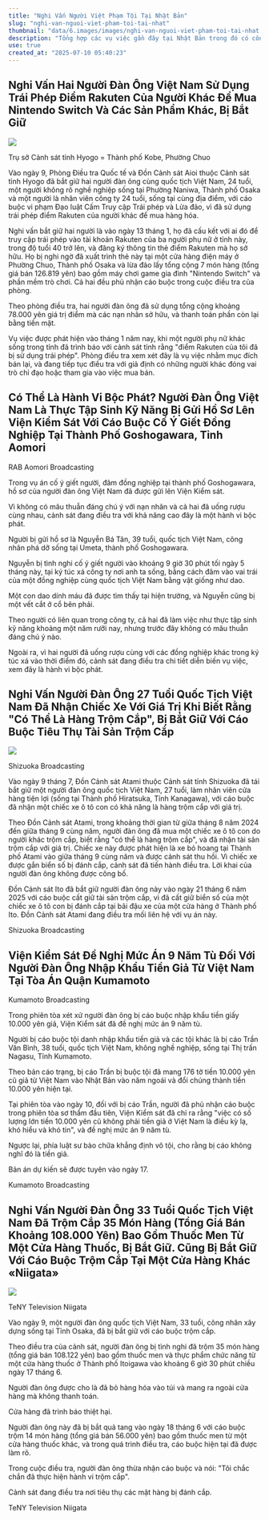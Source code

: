 ```yaml
---
title: "Nghi Vấn Người Việt Phạm Tội Tại Nhật Bản"
slug: "nghi-van-nguoi-viet-pham-toi-tai-nhat"
thumbnail: "data/6.images/images/nghi-van-nguoi-viet-pham-toi-tai-nhat.webp"
description: "Tổng hợp các vụ việc gần đây tại Nhật Bản trong đó có công dân Việt Nam bị nghi vấn liên quan đến các tội danh như lừa đảo cố ý giết người tiêu thụ tài sản trộm cắp nhập khẩu tiền giả và trộm cắp."
use: true
created_at: "2025-07-10 05:40:23"
---
```


## Nghi Vấn Hai Người Đàn Ông Việt Nam Sử Dụng Trái Phép Điểm Rakuten Của Người Khác Để Mua Nintendo Switch Và Các Sản Phẩm Khác, Bị Bắt Giữ

![](/images/20250709-00000012-kobenext-000-3-view.webp)

Trụ sở Cảnh sát tỉnh Hyogo = Thành phố Kobe, Phường Chuo

Vào ngày 9, Phòng Điều tra Quốc tế và Đồn Cảnh sát Aioi thuộc Cảnh sát tỉnh Hyogo đã bắt giữ hai người đàn ông cùng quốc tịch Việt Nam, 24 tuổi, một người không rõ nghề nghiệp sống tại Phường Naniwa, Thành phố Osaka và một người là nhân viên công ty 24 tuổi, sống tại cùng địa điểm, với cáo buộc vi phạm Đạo luật Cấm Truy cập Trái phép và Lừa đảo, vì đã sử dụng trái phép điểm Rakuten của người khác để mua hàng hóa.

Nghi vấn bắt giữ hai người là vào ngày 13 tháng 1, họ đã cấu kết với ai đó để truy cập trái phép vào tài khoản Rakuten của ba người phụ nữ ở tỉnh này, trong độ tuổi 40 trở lên, và đăng ký thông tin thẻ điểm Rakuten mà họ sở hữu. Họ bị nghi ngờ đã xuất trình thẻ này tại một cửa hàng điện máy ở Phường Chuo, Thành phố Osaka và lừa đảo lấy tổng cộng 7 món hàng (tổng giá bán 126.819 yên) bao gồm máy chơi game gia đình "Nintendo Switch" và phần mềm trò chơi. Cả hai đều phủ nhận cáo buộc trong cuộc điều tra của phòng.

Theo phòng điều tra, hai người đàn ông đã sử dụng tổng cộng khoảng 78.000 yên giá trị điểm mà các nạn nhân sở hữu, và thanh toán phần còn lại bằng tiền mặt.

Vụ việc được phát hiện vào tháng 1 năm nay, khi một người phụ nữ khác sống trong tỉnh đã trình báo với cảnh sát tỉnh rằng "điểm Rakuten của tôi đã bị sử dụng trái phép". Phòng điều tra xem xét đây là vụ việc nhằm mục đích bán lại, và đang tiếp tục điều tra với giả định có những người khác đóng vai trò chỉ đạo hoặc tham gia vào việc mua bán.

## Có Thể Là Hành Vi Bộc Phát? Người Đàn Ông Việt Nam Là Thực Tập Sinh Kỹ Năng Bị Gửi Hồ Sơ Lên Viện Kiểm Sát Với Cáo Buộc Cố Ý Giết Đồng Nghiệp Tại Thành Phố Goshogawara, Tỉnh Aomori

RAB Aomori Broadcasting

Trong vụ án cố ý giết người, đâm đồng nghiệp tại thành phố Goshogawara, hồ sơ của người đàn ông Việt Nam đã được gửi lên Viện Kiểm sát.

Vì không có mâu thuẫn đáng chú ý với nạn nhân và cả hai đã uống rượu cùng nhau, cảnh sát đang điều tra với khả năng cao đây là một hành vi bộc phát.

Người bị gửi hồ sơ là Nguyễn Bá Tân, 39 tuổi, quốc tịch Việt Nam, công nhân phá dỡ sống tại Umeta, thành phố Goshogawara.

Nguyễn bị tình nghi cố ý giết người vào khoảng 9 giờ 30 phút tối ngày 5 tháng này, tại ký túc xá công ty nơi anh ta sống, bằng cách đâm vào vai trái của một đồng nghiệp cùng quốc tịch Việt Nam bằng vật giống như dao.

Một con dao dính máu đã được tìm thấy tại hiện trường, và Nguyễn cũng bị một vết cắt ở cổ bên phải.

Theo người có liên quan trong công ty, cả hai đã làm việc như thực tập sinh kỹ năng khoảng một năm rưỡi nay, nhưng trước đây không có mâu thuẫn đáng chú ý nào.

Ngoài ra, vì hai người đã uống rượu cùng với các đồng nghiệp khác trong ký túc xá vào thời điểm đó, cảnh sát đang điều tra chi tiết diễn biến vụ việc, xem đây là hành vi bộc phát.

## Nghi Vấn Người Đàn Ông 27 Tuổi Quốc Tịch Việt Nam Đã Nhận Chiếc Xe Với Giá Trị Khi Biết Rằng "Có Thể Là Hàng Trộm Cắp", Bị Bắt Giữ Với Cáo Buộc Tiêu Thụ Tài Sản Trộm Cắp

![](/images/20250709-22035423-sbsv-000-1-view.webp)

Shizuoka Broadcasting

Vào ngày 9 tháng 7, Đồn Cảnh sát Atami thuộc Cảnh sát tỉnh Shizuoka đã tái bắt giữ một người đàn ông quốc tịch Việt Nam, 27 tuổi, làm nhân viên cửa hàng tiện lợi (sống tại Thành phố Hiratsuka, Tỉnh Kanagawa), với cáo buộc đã nhận một chiếc xe ô tô con có khả năng là hàng trộm cắp với giá trị.

Theo Đồn Cảnh sát Atami, trong khoảng thời gian từ giữa tháng 8 năm 2024 đến giữa tháng 9 cùng năm, người đàn ông đã mua một chiếc xe ô tô con do người khác trộm cắp, biết rằng "có thể là hàng trộm cắp", và đã nhận tài sản trộm cắp với giá trị. Chiếc xe này được phát hiện là xe bỏ hoang tại Thành phố Atami vào giữa tháng 9 cùng năm và được cảnh sát thu hồi. Vì chiếc xe được gắn biển số bị đánh cắp, cảnh sát đã tiến hành điều tra. Lời khai của người đàn ông không được công bố.

Đồn Cảnh sát Ito đã bắt giữ người đàn ông này vào ngày 21 tháng 6 năm 2025 với cáo buộc cất giữ tài sản trộm cắp, vì đã cất giữ biển số của một chiếc xe ô tô con bị đánh cắp tại bãi đậu xe của một cửa hàng ở Thành phố Ito. Đồn Cảnh sát Atami đang điều tra mối liên hệ với vụ án này.

Shizuoka Broadcasting

## Viện Kiểm Sát Đề Nghị Mức Án 9 Năm Tù Đối Với Người Đàn Ông Nhập Khẩu Tiền Giả Từ Việt Nam Tại Tòa Án Quận Kumamoto

Kumamoto Broadcasting

Trong phiên tòa xét xử người đàn ông bị cáo buộc nhập khẩu tiền giấy 10.000 yên giả, Viện Kiểm sát đã đề nghị mức án 9 năm tù.

Người bị cáo buộc tội danh nhập khẩu tiền giả và các tội khác là bị cáo Trần Văn Bình, 38 tuổi, quốc tịch Việt Nam, không nghề nghiệp, sống tại Thị trấn Nagasu, Tỉnh Kumamoto.

Theo bản cáo trạng, bị cáo Trần bị buộc tội đã mang 176 tờ tiền 10.000 yên cũ giả từ Việt Nam vào Nhật Bản vào năm ngoái và đổi chúng thành tiền 10.000 yên hiện tại.

Tại phiên tòa vào ngày 10, đối với bị cáo Trần, người đã phủ nhận cáo buộc trong phiên tòa sơ thẩm đầu tiên, Viện Kiểm sát đã chỉ ra rằng "việc có số lượng lớn tiền 10.000 yên cũ không phải tiền giả ở Việt Nam là điều kỳ lạ, khó hiểu và khó tin", và đề nghị mức án 9 năm tù.

Ngược lại, phía luật sư bào chữa khẳng định vô tội, cho rằng bị cáo không nghĩ đó là tiền giả.

Bản án dự kiến sẽ được tuyên vào ngày 17.

Kumamoto Broadcasting

## Nghi Vấn Người Đàn Ông 33 Tuổi Quốc Tịch Việt Nam Đã Trộm Cắp 35 Món Hàng (Tổng Giá Bán Khoảng 108.000 Yên) Bao Gồm Thuốc Men Từ Một Cửa Hàng Thuốc, Bị Bắt Giữ. Cũng Bị Bắt Giữ Với Cáo Buộc Trộm Cắp Tại Một Cửa Hàng Khác «Niigata»

![](/images/20250709-07764769-teny-000-2-view.webp)

TeNY Television Niigata

Vào ngày 9, một người đàn ông quốc tịch Việt Nam, 33 tuổi, công nhân xây dựng sống tại Tỉnh Osaka, đã bị bắt giữ với cáo buộc trộm cắp.

Theo điều tra của cảnh sát, người đàn ông bị tình nghi đã trộm 35 món hàng (tổng giá bán 108.122 yên) bao gồm thuốc men và thực phẩm chức năng từ một cửa hàng thuốc ở Thành phố Itoigawa vào khoảng 6 giờ 30 phút chiều ngày 17 tháng 6.

Người đàn ông được cho là đã bỏ hàng hóa vào túi và mang ra ngoài cửa hàng mà không thanh toán.

Cửa hàng đã trình báo thiệt hại.

Người đàn ông này đã bị bắt quả tang vào ngày 18 tháng 6 với cáo buộc trộm 14 món hàng (tổng giá bán 56.000 yên) bao gồm thuốc men từ một cửa hàng thuốc khác, và trong quá trình điều tra, cáo buộc hiện tại đã được làm rõ.

Trong cuộc điều tra, người đàn ông thừa nhận cáo buộc và nói: "Tôi chắc chắn đã thực hiện hành vi trộm cắp".

Cảnh sát đang điều tra nơi tiêu thụ các mặt hàng bị đánh cắp.

TeNY Television Niigata
